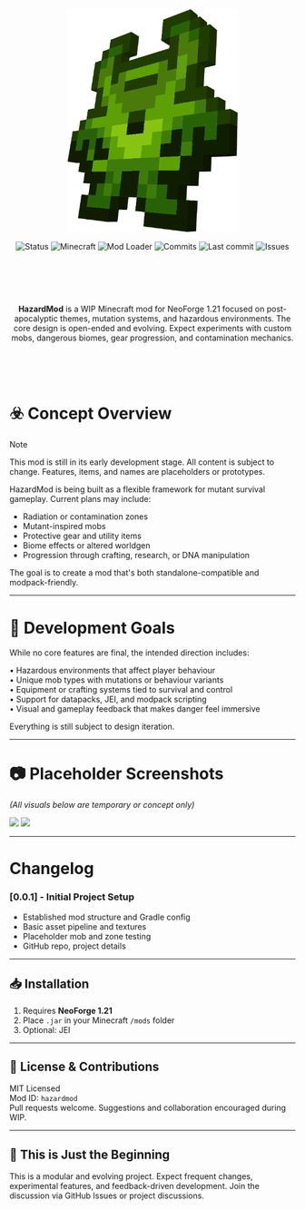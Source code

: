 <div align="center">

<br>

<img src="src/main/resources/assets/hazardzone/textures/item/file_7.png" alt="HazardMod Logo" width="300">

<br>

![Status](https://img.shields.io/badge/status-WIP-yellow)
![Minecraft](https://img.shields.io/badge/Minecraft-1.21-green)
![Mod Loader](https://img.shields.io/badge/ModLoader-NeoForge-blueviolet)
![Commits](https://img.shields.io/github/commit-activity/w/umfhero/NeoForge-HazardZone-1.21)
![Last commit](https://img.shields.io/github/last-commit/umfhero/NeoForge-HazardZone-1.21)
![Issues](https://img.shields.io/github/issues/umfhero/NeoForge-HazardZone-1.21)

<br>


<br><br>

**HazardMod** is a WIP Minecraft mod for NeoForge 1.21 focused on post-apocalyptic themes, mutation systems, and hazardous environments. The core design is open-ended and evolving. Expect experiments with custom mobs, dangerous biomes, gear progression, and contamination mechanics.

</div>

<br><br><br>

# ☣️ Concept Overview

> [!NOTE]
> This mod is still in its early development stage. All content is subject to change. Features, items, and names are placeholders or prototypes.

HazardMod is being built as a flexible framework for mutant survival gameplay. Current plans may include:

- Radiation or contamination zones  
- Mutant-inspired mobs  
- Protective gear and utility items  
- Biome effects or altered worldgen  
- Progression through crafting, research, or DNA manipulation  

The goal is to create a mod that's both standalone-compatible and modpack-friendly.

---

# 🧪 Development Goals

While no core features are final, the intended direction includes:

• Hazardous environments that affect player behaviour  
• Unique mob types with mutations or behaviour variants  
• Equipment or crafting systems tied to survival and control  
• Support for datapacks, JEI, and modpack scripting  
• Visual and gameplay feedback that makes danger feel immersive  

Everything is still subject to design iteration.

---

# 📷 Placeholder Screenshots

*(All visuals below are temporary or concept only)*

<img src="src/main/resources/assets/hazardmod/pics (github)/concept1.png" width="500">
<img src="src/main/resources/assets/hazardmod/pics (github)/concept2.png" width="500">

---

# Changelog

### [0.0.1] - Initial Project Setup
- Established mod structure and Gradle config  
- Basic asset pipeline and textures  
- Placeholder mob and zone testing  
- GitHub repo, project details  

---

## 📥 Installation

1. Requires **NeoForge 1.21**  
2. Place `.jar` in your Minecraft `/mods` folder  
3. Optional: JEI 

---

## 🧾 License & Contributions

MIT Licensed  
Mod ID: `hazardmod`  
Pull requests welcome. Suggestions and collaboration encouraged during WIP.

---

## 🚧 This is Just the Beginning

This is a modular and evolving project. Expect frequent changes, experimental features, and feedback-driven development. Join the discussion via GitHub Issues or project discussions.


